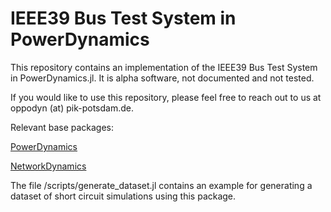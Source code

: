 # IEEE39 Bus Test System in PowerDynamics

This repository contains an implementation of the IEEE39 Bus Test System in PowerDynamics.jl. It is alpha software, not documented and not tested.

If you would like to use this repository, please feel free to reach out to us at oppodyn (at) pik-potsdam.de.

Relevant base packages:

[PowerDynamics](https://juliaenergy.github.io/PowerDynamics.jl/latest/)

[NetworkDynamics](https://juliadynamics.github.io/NetworkDynamics.jl/stable/)

The file /scripts/generate_dataset.jl contains an example for generating a dataset of short circuit simulations using this package. 
